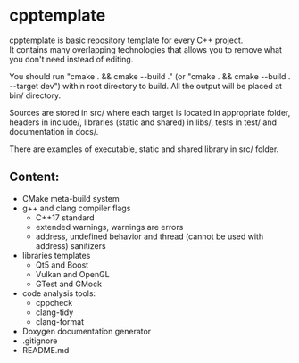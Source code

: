 # **cpptemplate**

cpptemplate is basic repository template for every C++ project.  
It contains many overlapping technologies that allows you to remove what you don't need
instead of editing.

You should run "cmake . && cmake --build ." (or "cmake . && cmake --build . --target dev")
within root directory to build. All the output will be placed at bin/ directory.

Sources are stored in src/ where each target is located in appropriate folder,
headers in include/,
libraries (static and shared) in libs/,
tests in test/
and documentation in docs/.

There are examples of executable, static and shared library in src/ folder.

## Content:
- CMake meta-build system
- g++ and clang compiler flags
  - C++17 standard
  - extended warnings, warnings are errors
  - address, undefined behavior and thread (cannot be used with address) sanitizers
- libraries templates
  - Qt5 and Boost
  - Vulkan and OpenGL
  - GTest and GMock
- code analysis tools:
  - cppcheck
  - clang-tidy
  - clang-format
- Doxygen documentation generator
- .gitignore
- README.md
